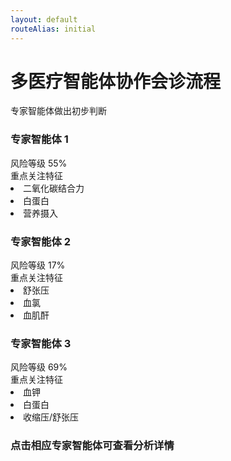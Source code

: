 ```yaml
---
layout: default
routeAlias: initial
---
```


<div class="text-center">
    <h1 class="text-3xl font-bold text-indigo-800 mb-2">多医疗智能体协作会诊流程</h1>
    <p class="text-gray-600">专家智能体做出初步判断</p>
</div>

<div class="grid grid-cols-3 gap-12 items-center mt-10">

<div v-click=1 class="v-click">
  <div class="relative bg-red-50 rounded-2xl p-3 shadow-lg hover:shadow-xl transition-all duration-300">
    <div class="absolute -top-6 left-1/2 -translate-x-1/2">
      <carbon:ai class="text-4xl text-red-600 bg-white rounded-full p-2 shadow-md" />
    </div>
    <h3 class="text-xl font-bold text-red-800 mb-4 mt-2"><Link to="doctor1">专家智能体 1</Link></h3>
    <div class="text-sm leading-relaxed">
      <div class="mb-2 -mt-2">
        <div class="flex justify-between mb-2">
          <span><carbon:warning class="flex-shrink-0 text-red-500 mr-2" /> 风险等级</span>
          <span>55%</span>
        </div>
        <div class="h-2 bg-gray-200 rounded-full overflow-hidden">
          <div class="w-55/100 h-full bg-red-600 animate-progress"></div>
        </div>
      </div>
      <div>
        <div class="flex justify-between mb-2">
          <span><carbon:warning class="flex-shrink-0 text-red-500 mr-2" />重点关注特征</span>
        </div>
        <div class="bg-white rounded-lg">
          <li>二氧化碳结合力</li>
          <li>白蛋白</li>
          <li>营养摄入</li>
        </div>
      </div>
    </div>
  </div>
</div>

<div v-click=1 class="v-click">
  <div class="relative bg-green-50 rounded-2xl p-3 shadow-lg hover:shadow-xl transition-all duration-300">
    <div class="absolute -top-6 left-1/2 -translate-x-1/2">
      <carbon:ai class="text-4xl text-emerald-600 bg-white rounded-full p-2 shadow-md" />
    </div>
    <h3 class="text-xl font-bold text-green-800 mb-4 mt-2"><Link to="doctor2">专家智能体 2</Link></h3>
    <div class="text-sm leading-relaxed">
      <div class="mb-2 -mt-2">
        <div class="flex justify-between mb-2">
          <span><carbon:warning class="flex-shrink-0 text-green-500 mr-2" /> 风险等级</span>
          <span>17%</span>
        </div>
        <div class="h-2 bg-gray-200 rounded-full overflow-hidden">
          <div class="w-1/6 h-full bg-green-500 animate-progress"></div>
        </div>
      </div>
      <div>
        <div class="flex justify-between mb-2">
          <span><carbon:warning class="flex-shrink-0 text-green-500 mr-2" />重点关注特征</span>
        </div>
        <div class="bg-white rounded-lg">
          <li>舒张压</li>
          <li>血氯</li>
          <li>血肌酐</li> 
        </div>
      </div>  
    </div>
  </div>
</div>

<div v-click=1 class="v-click">
  <div class="relative bg-purple-50 rounded-2xl p-3 shadow-lg hover:shadow-xl transition-all duration-300">
    <div class="absolute -top-6 left-1/2 -translate-x-1/2">
      <carbon:ai class="text-4xl text-purple-600 bg-white rounded-full p-2 shadow-md" />
    </div>
    <h3 class="text-xl font-bold text-purple-800 mb-4 mt-2"><Link to="doctor3">专家智能体 3</Link></h3>
    <div class="text-sm leading-relaxed">
      <div class="mb-2 -mt-2">
        <div class="flex justify-between mb-2">
          <span><carbon:warning class="flex-shrink-0 text-red-800 mr-2" /> 风险等级</span>
          <span>69%</span>
        </div>
        <div class="h-2 bg-gray-200 rounded-full overflow-hidden">
          <div class="w-7/10 h-full bg-red-800 animate-progress"></div>
        </div>
      </div>  
      <div>
        <div class="flex justify-between mb-2">
          <span><carbon:warning class="flex-shrink-0 text-red-800 mr-2" />重点关注特征</span>
        </div>
        <div class="bg-white rounded-lg">
          <li>血钾</li>
          <li>白蛋白</li>
          <li>收缩压/舒张压</li>
        </div>
      </div>  
    </div>
  </div>
</div>

</div>

<div v-click=1 class="text-center mt-20">
    <h3 class="text-gray">点击相应专家智能体可查看分析详情</h3>
</div>